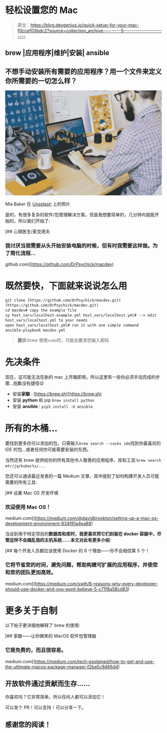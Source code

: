 # 轻松设置您的 Mac

> 原文：<https://blog.devgenius.io/quick-setup-for-your-mac-f0ccef03bdc2?source=collection_archive---------5----------------------->

## brew |应用程序|维护|安装| ansible

## 不想手动安装所有需要的应用程序？用一个文件来定义你所需要的一切怎么样？

![](img/7e6f0f3cdf72bac30df7e4f877a139ac.png)

Mia Baker 在 [Unsplash](https://unsplash.com/s/photos/quick-mac?utm_source=unsplash&utm_medium=referral&utm_content=creditCopyText) 上的照片

是的，有很多复杂的软件/包管理解决方案，但是我想要简单的，几分钟内就能开始的，所以我们开始了:

[](https://github.com/DrPsychick/macdev) [## 心理医生/麦克德夫

### 我讨厌当我需要从头开始安装电脑的时候，但有时我需要这样做。为了简化流程…

github.com](https://github.com/DrPsychick/macdev) 

# **既然要快，下面就来说说怎么用**

```
git clone [https://github.com/DrPsychick/macdev.git](https://github.com/DrPsychick/macdev.git)
cd macdev# copy the example file
cp host_vars/localhost-example.yml host_vars/localhost.yml# --> edit host_vars/localhost.yml to your needs
open host_vars/localhost.yml# run it with one simple command
ansible-playbook macdev.yml
```

> **提示**:brew 使用`sudo`时，可能会要求您输入密码

# 先决条件

现在，这可能无法在新的 mac 上开箱即用，所以这里有一些你必须手动完成的步骤…抱歉没有捷径😜

*   安装**家酿** : [https://brew.sh](https://brew.sh)
*   安装 **python** 和 pip `brew install python`
*   安装 **ansible** : `pip3 install -U ansible`

# 所有的木桶…

要找到更多你可以添加的包，只需输入`brew search --casks ide`找到你最喜欢的 IDE 的包…或者任何你可能需要安装的东西。

当然还有 brew 提供给你的所有其他令人敬畏的应用程序、库和工具:`brew search mtr/jq/kubectx/...`

您还可以通读最近发表的一篇 Medium 文章，其中提到了如何构建开发人员可能需要的所有工具:

[](https://medium.com/@davidbrookton/setting-up-a-mac-os-development-environment-834f81a4ea88) [## 设置 Mac OS 开发环境

### 欢迎使用 Mac OS！

medium.com](https://medium.com/@davidbrookton/setting-up-a-mac-os-development-environment-834f81a4ea88) 

当谈到用于特定项目的**数据库和库时，我更喜欢将它们封装在 docker 容器中，尽管这样不会搞乱我的主机系统……本文对此有更多介绍:**

[](https://medium.com/swlh/8-reasons-why-every-developer-should-use-docker-and-you-wont-believe-5-c71f8a58cd83) [## 每个开发人员都应该使用 Docker 的 8 个理由——你不会相信第 5 个！

### 它将节省您的时间，避免问题，帮助构建可扩展的应用程序，并使您和您的团队更加高效。

medium.com](https://medium.com/swlh/8-reasons-why-every-developer-should-use-docker-and-you-wont-believe-5-c71f8a58cd83) 

# 更多关于自制

以下帖子更详细地解释了 brew 的使用:

[](https://medium.com/tech-explained/how-to-get-and-use-the-ultimate-macos-package-manager-f2ba5c9466d4) [## 家酿——让你微笑的 MacOS 软件包管理器

### 它是免费的，而且很容易。

medium.com](https://medium.com/tech-explained/how-to-get-and-use-the-ultimate-macos-package-manager-f2ba5c9466d4) 

## **开放软件通过贡献而生存……**

你喜欢吗？它非常简单，所以任何人都可以添加它！

可以发个 PR！可以支持！可以分享一下。

## 感谢您的阅读！